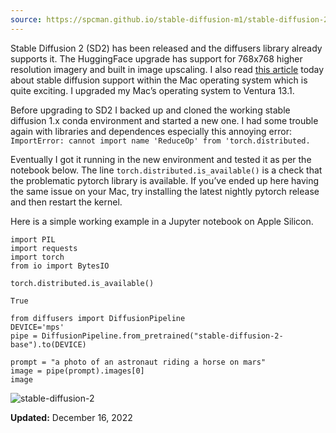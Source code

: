 ```yaml
---
source: https://spcman.github.io/stable-diffusion-m1/stable-diffusion-2-jupyter-apple-mac-silicon/
---
```

Stable Diffusion 2 (SD2) has been released and the diffusers library already supports it. The HuggingFace upgrade has support for 768x768 higher resolution imagery and built in image upscaling. I also read [this article](https://appleinsider.com/articles/22/12/01/new-betas-have-apple-silicon-optimizations-for-stable-diffusion-ai-art-generator) today about stable diffusion support within the Mac operating system which is quite exciting. I upgraded my Mac’s operating system to Ventura 13.1.

Before upgrading to SD2 I backed up and cloned the working stable diffusion 1.x conda environment and started a new one. I had some trouble again with libraries and dependences especially this annoying error: `ImportError: cannot import name 'ReduceOp' from 'torch.distributed.`

Eventually I got it running in the new environment and tested it as per the notebook below. The line `torch.distributed.is_available()` is a check that the problematic pytorch library is available. If you’ve ended up here having the same issue on your Mac, try installing the latest nightly pytorch release and then restart the kernel.

Here is a simple working example in a Jupyter notebook on Apple Silicon.

```
import PIL
import requests
import torch
from io import BytesIO
```

```
torch.distributed.is_available()
```

```
True
```

```
from diffusers import DiffusionPipeline
DEVICE='mps'
pipe = DiffusionPipeline.from_pretrained("stable-diffusion-2-base").to(DEVICE)
```

```
prompt = "a photo of an astronaut riding a horse on mars"
image = pipe(prompt).images[0]
image
```

![stable-diffusion-2](media/stable-diffusion-2.png)

**Updated:** December 16, 2022